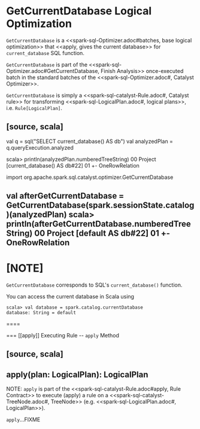 # GetCurrentDatabase Logical Optimization

`GetCurrentDatabase` is a <<spark-sql-Optimizer.adoc#batches, base logical optimization>> that <<apply, gives the current database>> for `current_database` SQL function.

`GetCurrentDatabase` is part of the <<spark-sql-Optimizer.adoc#GetCurrentDatabase, Finish Analysis>> once-executed batch in the standard batches of the <<spark-sql-Optimizer.adoc#, Catalyst Optimizer>>.

`GetCurrentDatabase` is simply a <<spark-sql-catalyst-Rule.adoc#, Catalyst rule>> for transforming <<spark-sql-LogicalPlan.adoc#, logical plans>>, i.e. `Rule[LogicalPlan]`.

[source, scala]
----
val q = sql("SELECT current_database() AS db")
val analyzedPlan = q.queryExecution.analyzed

scala> println(analyzedPlan.numberedTreeString)
00 Project [current_database() AS db#22]
01 +- OneRowRelation

import org.apache.spark.sql.catalyst.optimizer.GetCurrentDatabase

val afterGetCurrentDatabase = GetCurrentDatabase(spark.sessionState.catalog)(analyzedPlan)
scala> println(afterGetCurrentDatabase.numberedTreeString)
00 Project [default AS db#22]
01 +- OneRowRelation
----

[NOTE]
====
`GetCurrentDatabase` corresponds to SQL's `current_database()` function.

You can access the current database in Scala using

```
scala> val database = spark.catalog.currentDatabase
database: String = default
```
====

=== [[apply]] Executing Rule -- `apply` Method

[source, scala]
----
apply(plan: LogicalPlan): LogicalPlan
----

NOTE: `apply` is part of the <<spark-sql-catalyst-Rule.adoc#apply, Rule Contract>> to execute (apply) a rule on a <<spark-sql-catalyst-TreeNode.adoc#, TreeNode>> (e.g. <<spark-sql-LogicalPlan.adoc#, LogicalPlan>>).

`apply`...FIXME
